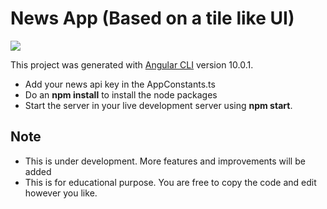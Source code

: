 # News App (Based on a tile like UI)

![](tiles-news-app.gif)

This project was generated with [Angular CLI](https://github.com/angular/angular-cli) version 10.0.1.

* Add your news api key in the AppConstants.ts
* Do an **npm install** to install the node packages
* Start the server in your live development server using **npm start**.


## Note
* This is under development. More features and improvements will be added
* This is for educational purpose. You are free to copy the code and edit however you like.
